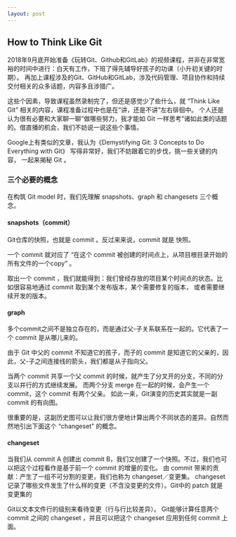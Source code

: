 ```yaml
---
layout: post
---
```


## How to Think Like Git

2018年9月底开始准备《玩转Git、Github和GitLab》的视频课程，并非在非常宽裕的时间中进行：白天有工作，下班了得先辅导好孩子的功课（小升初关键的时期）。
再加上课程涉及的Git、GitHub和GitLab，涉及代码管理、项目协作和持续交付相关的众多话题，内容多且涉猎广。 

这些个因素，导致课程虽然录制完了，但还是感觉少了些什么，就 “Think Like Git” 相关的内容，课程准备过程中也是在“讲，还是不讲”左右徘徊中。
个人还是认为很有必要和大家聊一聊“做哪些努力，我才能如 Git 一样思考”诸如此类的话题的。借直播的机会，我们不妨说一说这些个事情。

Google上有类似的文章，我认为《Demystifying Git: 3 Concepts to Do Everything with Git》 写得非常好，我们不妨跟着它的步伐，挑一些关键的内容，
一起来揭秘 Git 。

### 三个必要的概念

在构筑 Git model 时，我们先理解 snapshots、graph 和 changesets 三个概念。

#### snapshots（commit）

Git仓库的快照，也就是 commit 。反过来来说，commit 就是 快照。

一个 commit 就对应了 “在这个 commit 被创建的时间点上，从项目根目录开始的所有文件的一个copy” 。

取出一个 commit ，我们就能得到：我们曾经存放的项目某个时间点的状态。比如很容易地通过 commit 取到某个发布版本，某个需要修复的版本，
或者需要继续开发的版本。

#### graph

多个commit之间不是独立存在的，而是通过父-子关系联系在一起的。它代表了一个 commit 是从哪儿来的。

由于 Git 中父的 commit 不知道它的孩子，而子的 commit 是知道它的父亲的，因此，父-子之间连接线的箭头，我们都是从子指向父。

当两个 commit 共享一个父 commit 的时候，就产生了分叉开的分支，不同的分支以并行的方式继续发展。
而两个分支 merge 在一起的时候，会产生一个 commit，这个 commit 有两个父亲。
如此一来，Git演变的历史其实就是一副 commit 的有向图。

很重要的是，这副历史图可以让我们很方便地计算出两个不同状态的差异。自然而然地引出下面这个 “changeset” 的概念。

#### changeset

当我们从 commit A 创建出 commit B，我们又创建了一个快照。不过，我们也可以把这个过程看作是基于前一个 commit 的增量的变化。
由 commit 带来的贡献：产生了一组不可分割的变更，我们也称为 changeset／变更集。
changeset记录了哪些文件发生了什么样的变更（不含没变更的文件）。Git中的 patch 就是变更集的

Git以文本文件行的级别来看待变更（行与行比较差异）。
Git能够计算任意两个 commit 之间的 changeset ，并且可以把这个 changeset 应用到任何 commit 上面。

